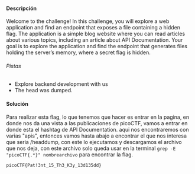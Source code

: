 #### Descripción

Welcome to the challenge! In this challenge, you will explore a web application and find an endpoint that exposes a file containing a hidden flag. The application is a simple blog website where you can read articles about various topics, including an article about API Documentation. Your goal is to explore the application and find the endpoint that generates files holding the server’s memory, where a secret flag is hidden.
###### Pistas
- Explore backend development with us
- The head was dumped.

#### Solución 

Para realizar esta flag, lo que tenemos que hacer es entrar en la pagina, en donde nos da una vista a las publicaciones de picoCTF, vamos a entrar en donde esta el hashtag de API Documentation. aqui nos encontraremos con varias "apis", entonces vamos hasta abajo a encontrar el que nos interesa que seria /headdump, con este lo ejecutamos y descargamos el archivo que nos deja, con este archivo solo queda usar en la terminal `grep -E "picoCTF{.*}" nombrearchivo` para encontrar la flag.
```
picoCTF{Pat!3nt_15_Th3_K3y_13d135dd}
```

